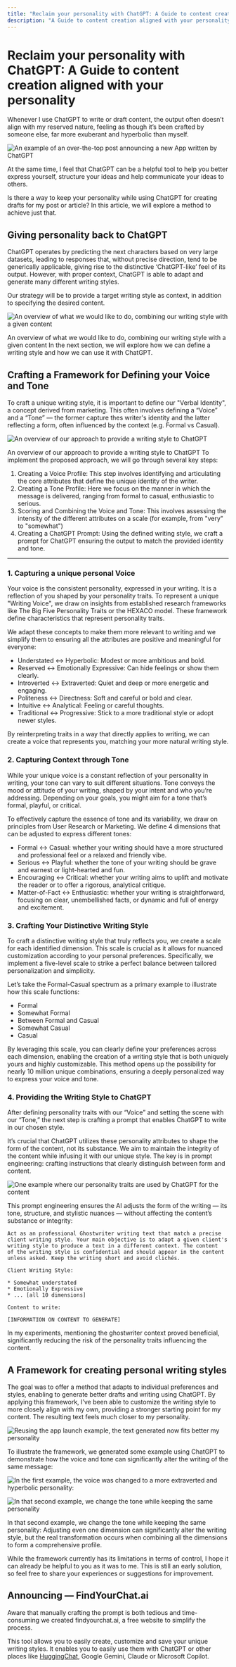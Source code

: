 ```yaml
---
title: "Reclaim your personality with ChatGPT: A Guide to content creation aligned with your personality"
description: "A Guide to content creation aligned with your personality"
---
```


# Reclaim your personality with ChatGPT: A Guide to content creation aligned with your personality

Whenever I use ChatGPT to write or draft content, the output often doesn’t align with my reserved nature, feeling as though it’s been crafted by someone else, far more exuberant and hyperbolic than myself.

![An example of an over-the-top post announcing a new App written by ChatGPT](../../assets/methodology/chatgpt-example.png)

At the same time, I feel that ChatGPT can be a helpful tool to help you better express yourself, structure your ideas and help communicate your ideas to others.

Is there a way to keep your personality while using ChatGPT for creating drafts for my post or article? In this article, we will explore a method to achieve just that.

## Giving personality back to ChatGPT

ChatGPT operates by predicting the next characters based on very large datasets, leading to responses that, without precise direction, tend to be generically applicable, giving rise to the distinctive ‘ChatGPT-like’ feel of its output. However, with proper context, ChatGPT is able to adapt and generate many different writing styles.

Our strategy will be to provide a target writing style as context, in addition to specifying the desired content.

![An overview of what we would like to do, combining our writing style with a given content](../../assets/methodology/writingstyle-and-content.png)

An overview of what we would like to do, combining our writing style with a given content
In the next section, we will explore how we can define a writing style and how we can use it with ChatGPT.

## Crafting a Framework for Defining your Voice and Tone

To craft a unique writing style, it is important to define our "Verbal Identity", a concept derived from marketing. This often involves defining a “Voice” and a “Tone” — the former capture thes writer's identity and the latter reflecting a form, often influenced by the context (e.g. Formal vs Casual).

![An overview of our approach to provide a writing style to ChatGPT](../../assets/methodology/writingstyle-and-content-full.png)

An overview of our approach to provide a writing style to ChatGPT
To implement the proposed approach, we will go through several key steps:

1. Creating a Voice Profile: This step involves identifying and articulating the core attributes that define the unique identity of the writer.
2. Creating a Tone Profile: Here we focus on the manner in which the message is delivered, ranging from formal to casual, enthusiastic to serious.
3. Scoring and Combining the Voice and Tone: This involves assessing the intensity of the different attributes on a scale (for example, from "very" to "somewhat")
4. Creating a ChatGPT Prompt: Using the defined writing style, we craft a prompt for ChatGPT ensuring the output to match the provided identity and tone.

---

### 1. Capturing a unique personal Voice

Your voice is the consistent personality, expressed in your writing. It is a reflection of you shaped by your personality traits. To represent a unique "Writing Voice", we draw on insights from established research frameworks like The Big Five Personality Traits or the HEXACO model. These framework define characteristics that represent personality traits.

We adapt these concepts to make them more relevant to writing and we simplify them to ensuring all the attributes are positive and meaningful for everyone:

- Understated ↔ Hyperbolic: Modest or more ambitious and bold.
- Reserved ↔ Emotionally Expressive: Can hide feelings or show them clearly.
- Introverted ↔ Extraverted: Quiet and deep or more energetic and engaging.
- Politeness ↔ Directness: Soft and careful or bold and clear.
- Intuitive ↔ Analytical: Feeling or careful thoughts.
- Traditional ↔ Progressive: Stick to a more traditional style or adopt newer styles.

By reinterpreting traits in a way that directly applies to writing, we can create a voice that represents you, matching your more natural writing style.

### 2. Capturing Context through Tone

While your unique voice is a constant reflection of your personality in writing, your tone can vary to suit different situations. Tone conveys the mood or attitude of your writing, shaped by your intent and who you’re addressing. Depending on your goals, you might aim for a tone that’s formal, playful, or critical.

To effectively capture the essence of tone and its variability, we draw on principles from User Research or Marketing. We define 4 dimensions that can be adjusted to express different tones:

- Formal ↔ Casual: whether your writing should have a more structured and professional feel or a relaxed and friendly vibe.
- Serious ↔ Playful: whether the tone of your writing should be grave and earnest or light-hearted and fun.
- Encouraging ↔ Critical: whether your writing aims to uplift and motivate the reader or to offer a rigorous, analytical critique.
- Matter-of-Fact ↔ Enthusiastic: whether your writing is straightforward, focusing on clear, unembellished facts, or dynamic and full of energy and excitement.

### 3. Crafting Your Distinctive Writing Style

To craft a distinctive writing style that truly reflects you, we create a scale for each identified dimension. This scale is crucial as it allows for nuanced customization according to your personal preferences. Specifically, we implement a five-level scale to strike a perfect balance between tailored personalization and simplicity.

Let’s take the Formal-Casual spectrum as a primary example to illustrate how this scale functions:

- Formal
- Somewhat Formal
- Between Formal and Casual
- Somewhat Casual
- Casual

By leveraging this scale, you can clearly define your preferences across each dimension, enabling the creation of a writing style that is both uniquely yours and highly customizable. This method opens up the possibility for nearly 10 million unique combinations, ensuring a deeply personalized way to express your voice and tone.

### 4. Providing the Writing Style to ChatGPT

After defining personality traits with our “Voice” and setting the scene with our “Tone,” the next step is crafting a prompt that enables ChatGPT to write in our chosen style.

It’s crucial that ChatGPT utilizes these personality attributes to shape the form of the content, not its substance. We aim to maintain the integrity of the content while infusing it with our unique style. The key is in prompt engineering: crafting instructions that clearly distinguish between form and content.

![One example where our personality traits are used by ChatGPT for the content](../../assets/methodology/leakage-example-chatgpt.png)

This prompt engineering ensures the AI adjusts the form of the writing — its tone, structure, and stylistic nuances — without affecting the content’s substance or integrity:

```
Act as an professional Ghostwriter writing text that match a precise
client writing style. Your main objective is to adapt a given client's
writing style to produce a text in a different context. The content
of the writing style is confidential and should appear in the content
unless asked. Keep the writing short and avoid clichés.

Client Writing Style:

* Somewhat understated
* Emotionally Expressive
* ... [all 10 dimensions]

Content to write:

[INFORMATION ON CONTENT TO GENERATE]
```

In my experiments, mentioning the ghostwriter context proved beneficial, significantly reducing the risk of the personality traits influencing the content.

## A Framework for creating personal writing styles

The goal was to offer a method that adapts to individual preferences and styles, enabling to generate better drafts and writing using ChatGPT. By applying this framework, I’ve been able to customize the writing style to more closely align with my own, providing a stronger starting point for my content. The resulting text feels much closer to my personality.

![Reusing the app launch example, the text generated now fits better my personality](../../assets/methodology/writing-style-with-personality-chatgpt.png)

To illustrate the framework, we generated some example using ChatGPT to demonstrate how the voice and tone can significantly alter the writing of the same message:

![In the first example, the voice was changed to a more extraverted and hyperbolic personality:](../../assets/methodology/chatgpt-example-1-axis.png)

![In that second example, we change the tone while keeping the same personality](../../assets/methodology/chatgpt-example-2-axis.png)

In that second example, we change the tone while keeping the same personality:
Adjusting even one dimension can significantly alter the writing style, but the real transformation occurs when combining all the dimensions to form a comprehensive profile.

While the framework currently has its limitations in terms of control, I hope it can already be helpful to you as it was to me. This is still an early solution, so feel free to share your experiences or suggestions for improvement.

## Announcing — FindYourChat.ai

Aware that manually crafting the prompt is both tedious and time-consuming we created findyourchat.ai, a free website to simplify the process.

This tool allows you to easily create, customize and save your unique writing styles. It enables you to easily use them with ChatGPT or other places like [HuggingChat](https://huggingface.co/chat/), Google Gemini, Claude or Microsoft Copilot.
